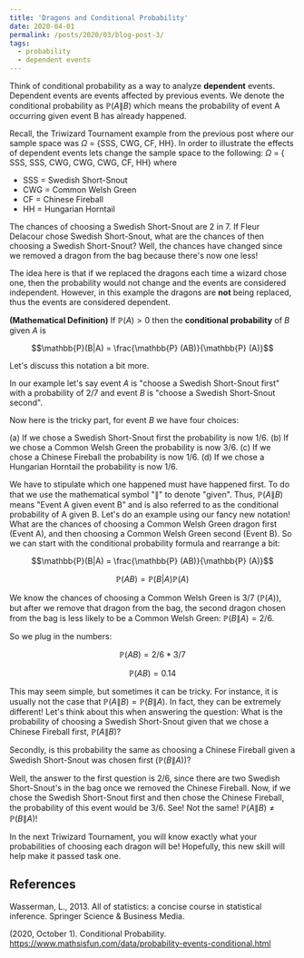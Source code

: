 ```yaml
---
title: 'Dragons and Conditional Probability'
date: 2020-04-01
permalink: /posts/2020/03/blog-post-3/
tags:
  - probability
  - dependent events
---
```


Think of conditional probability as a way to analyze **dependent** events. Dependent events are events affected by previous events. We denote the conditional probability as $\mathbb{P} (A \| B)$ which means the probability of event A occurring given event B has already happened.

Recall, the Triwizard Tournament example from the previous post where our sample space was $\Omega$ = {SSS, CWG, CF, HH}. In order to illustrate the effects of dependent events lets change the sample space to the following: $\Omega$ = { SSS, SSS, CWG, CWG, CWG, CF, HH} where

* SSS = Swedish Short-Snout
* CWG = Common Welsh Green
* CF = Chinese Fireball
* HH = Hungarian Horntail

The chances of choosing a Swedish Short-Snout are 2 in 7. If Fleur Delacour chose Swedish Short-Snout, what are the chances of then choosing a Swedish Short-Snout? Well, the chances have changed since we removed a dragon from the bag because there's now one less!

The idea here is that if we replaced the dragons each time a wizard chose one, then the probability would not change and the events are considered independent. However, in this example the dragons are **not** being replaced, thus the events are considered dependent.

**(Mathematical Definition)** If $\mathbb{P}(A) > 0$ then the **conditional probability** of $B$ given $A$ is

$$\mathbb{P}(B|A) = \frac{\mathbb{P} (AB)}{\mathbb{P} (A)}$$

Let's discuss this notation a bit more.

In our example let's say event $A$ is "choose a Swedish Short-Snout first" with a probability of 2/7 and event $B$ is "choose a Swedish Short-Snout second".

Now here is the tricky part, for event $B$ we have four choices:
    
(a) If we chose a Swedish Short-Snout first the probability is now 1/6.
(b) If we chose a Common Welsh Green the probability is now 3/6.
(c) If we chose a Chinese Fireball the probability is now 1/6.
(d) If we chose a Hungarian Horntail the probability is now 1/6.

We have to stipulate which one happened must have happened first. To do that we use the mathematical symbol "$\|$" to denote "given". Thus, $\mathbb{P}(A\|B)$ means "Event A given event B" and is also referred to as the conditional probability of A given B. Let's do an example using our fancy new notation! What are the chances of choosing a Common Welsh Green dragon first (Event A), and then choosing a Common Welsh Green second (Event B). So we can start with the conditional probability formula and rearrange a bit:

$$\mathbb{P}(B|A) = \frac{\mathbb{P} (AB)}{\mathbb{P} (A)}$$

$$\mathbb{P} (AB) = \mathbb{P}(B|A) \mathbb{P} (A)$$

We know the chances of choosing a Common Welsh Green is 3/7 ($\mathbb{P} (A)$), but after we remove that dragon from the bag, the second dragon chosen from the bag is less likely to be a Common Welsh Green: $\mathbb{P} (B\|A) = 2/6$.

So we plug in the numbers:

$$\mathbb{P} (AB) = 2/6 * 3/7$$

$$\mathbb{P} (AB) = 0.14$$

This may seem simple, but sometimes it can be tricky. For instance, it is usually not the case that $\mathbb{P}(A\|B) = \mathbb{P}(B\|A)$. In fact, they can be extremely different! Let's think about this when answering the question: What is the probability of choosing a Swedish Short-Snout given that we chose a Chinese Fireball first, $\mathbb{P}(A\|B)$?

Secondly, is this probability the same as choosing a Chinese Fireball given a Swedish Short-Snout was chosen first ($\mathbb{P}(B\|A)$)?

Well, the answer to the first question is 2/6, since there are two Swedish Short-Snout's in the bag once we removed the Chinese Fireball. Now, if we chose the Swedish Short-Snout first and then chose the Chinese Fireball, the probability of this event would be 3/6. See! Not the same! $\mathbb{P}(A\|B) \ne \mathbb{P}(B\|A)$!

In the next Triwizard Tournament, you will know exactly what your probabilities of choosing each dragon will be! Hopefully, this new skill will help make it passed task one.

## References

Wasserman, L., 2013. All of statistics: a concise course in statistical inference. Springer Science \& Business Media.

(2020, October 1). Conditional Probability. https://www.mathsisfun.com/data/probability-events-conditional.html
